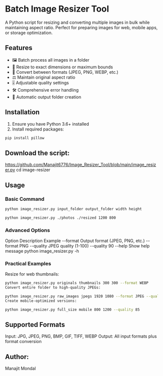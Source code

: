 # Batch Image Resizer Tool

A Python script for resizing and converting multiple images in bulk while maintaining aspect ratio. Perfect for preparing images for web, mobile apps, or storage optimization.

## Features

- 🖼️ Batch process all images in a folder
- 📏 Resize to exact dimensions or maximum bounds
- 🔄 Convert between formats (JPEG, PNG, WEBP, etc.)
- ⚖️ Maintain original aspect ratio
- 🎚️ Adjustable quality settings
- 🛠️ Comprehensive error handling
- 📁 Automatic output folder creation

## Installation

1. Ensure you have Python 3.6+ installed
2. Install required packages:
```bash
pip install pillow
```

## Download the script:
https://github.com/Manajit6776/Image_Resizer_Tool/blob/main/image_resizer.py
cd image-resizer

## Usage
### Basic Command
```bash
python image_resizer.py input_folder output_folder width height
```
```bash
python image_resizer.py ./photos ./resized 1200 800
```
### Advanced Options
Option	Description	Example
--format	Output format (JPEG, PNG, etc.)	--format PNG
--quality	JPEG quality (1-100)	--quality 90
--help	Show help message	python image_resizer.py -h
### Practical Examples
Resize for web thumbnails:
```bash
python image_resizer.py originals thumbnails 300 300 --format WEBP
Convert entire folder to high-quality JPEGs:
```
```bash
python image_resizer.py raw_images jpegs 1920 1080 --format JPEG --quality 95
Create mobile-optimized versions:
```
```bash
python image_resizer.py full_size mobile 800 1200 --quality 85
```

## Supported Formats
Input: JPG, JPEG, PNG, BMP, GIF, TIFF, WEBP
Output: All input formats plus format conversion

## Author:
Manajit Mondal

